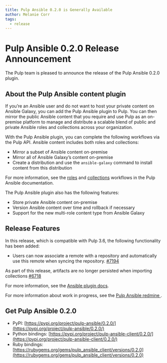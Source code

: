 ```yaml
---
title: Pulp Ansible 0.2.0 is Generally Available
author: Melanie Corr
tags:
  - release
---
```


# Pulp Ansible 0.2.0 Release Announcement

The Pulp team is pleased to announce the release of the Pulp Ansible 0.2.0 plugin.

## About the Pulp Ansible content plugin

If you’re an Ansible user and do not want to host your private content on Ansible Galaxy, you can add the Pulp Ansible plugin to Pulp. You can then mirror the public Ansible content that you require and use Pulp as an on-premise platform to manage and distribute a scalable blend of public and private Ansible roles and collections across your organization.

With the Pulp Ansible plugin, you can complete the following workflows via the Pulp API. Ansible content includes both roles and collections:

* Mirror a subset of Ansible content on-premise
* Mirror all of Ansible Galaxy’s content on-premise
* Create a distribution and use the `ansible-galaxy` command to install content from this distribution

For more information, see the [roles](https://pulp-ansible.readthedocs.io/en/latest/workflows/roles.html) and [collections](https://pulp-ansible.readthedocs.io/en/latest/workflows/collections.html) workflows in the Pulp Ansible documentation.

The Pulp Ansible plugin also has the following features:

* Store private Ansible content on-premise
* Version Ansible content over time and rollback if necessary
* Support for the new multi-role content type from Ansible Galaxy

## Release Features

In this release, which is compatible with Pulp 3.6, the following functionality has been added:

* Users can now associate a remote with a repository and automatically use this remote when syncing the repository. [#7194](https://pulp.plan.io/issues/7194)

As part of this release, artifacts are no longer persisted when importing collections [#6718](https://pulp.plan.io/issues/6718)

For more information, see the [Ansible plugin docs](https://pulp-ansible.readthedocs.io/en/latest/index.html).

For more information about work in progress, see the [Pulp Ansible redmine ](https://pulp.plan.io/projects/ansible_plugin/).

## Get Pulp Ansible 0.2.0

* PyPI: [https://pypi.org/project/pulp-ansible/0.2.0/](https://pypi.org/project/pulp-ansible/0.2.0/)
* Python bindings: [https://pypi.org/project/pulp-ansible-client/0.2.0/](https://pypi.org/project/pulp-ansible-client/0.2.0/)
* Ruby bindings: [https://rubygems.org/gems/pulp_ansible_client/versions/0.2.0](https://rubygems.org/gems/pulp_ansible_client/versions/0.2.0)
